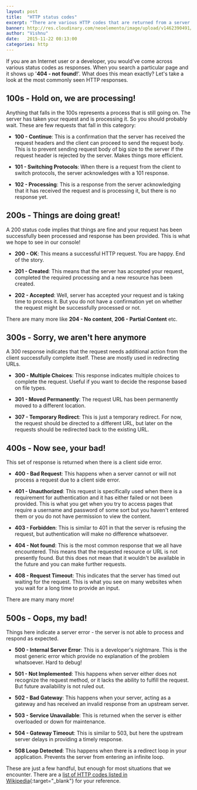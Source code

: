 ```yaml
---
layout: post
title:  "HTTP status codes"
excerpt: "There are various HTTP codes that are returned from a server. What do these numbers mean?"
banner: http://res.cloudinary.com/neoelemento/image/upload/v1462390491/blog/http-status-codes-min.jpg
author: "Vishnu"
date:   2015-11-22 08:13:00
categories: http
---
```

If you are an Internet user or a developer, you would've come across various status codes as responses. When you search a particular page and it shows up '**404 - not found!**'. What does this mean exactly? Let's take a look at the most commonly seen HTTP responses.

## 100s - Hold on, we are processing!
Anything that falls in the 100s represents a process that is still going on. The server has taken your request and is processing it. So you should probably wait. These are few requests that fall in this category:

* **100 - Continue**: This is a confirmation that the server has received the request headers and the client can proceed to send the request body. This is to prevent sending request body of big size to the server if the request header is rejected by the server. Makes things more efficient.

* **101 - Switching Protocols**: When there is a request from the client to switch protocols, the server acknowledges with a 101 response.

* **102 - Processing**: This is a response from the server acknowledging that it has received the request and is processing it, but there is no response yet.

## 200s - Things are doing great!
A 200 status code implies that things are fine and your request has been successfully been processed and response has been provided. This is what we hope to see in our console!

* **200 - OK**: This means a successful HTTP request. You are happy. End of the story.

* **201 - Created**: This means that the server has accepted your request, completed the required processing and a new resource has been created.

* **202 - Accepted**: Well, server has accepted your request and is taking time to process it. But you do not have a confirmation yet on whether the request might be successfully processed or not.

There are many more like **204 - No content**, **206 - Partial Content** etc.

## 300s - Sorry, we aren't here anymore
A 300 response indicates that the request needs additional action from the client successfully complete itself. These are mostly used in redirecting URLs. 

* **300 - Multiple Choices**: This response indicates multiple choices to complete the request. Useful if you want to decide the response based on file types.

* **301 - Moved Permanently**: The request URL has been permanently moved to a different location.

* **307 - Temporary Redirect**: This is just a temporary redirect. For now, the request should be directed to a different URL, but later on the requests should be redirected back to the existing URL.

## 400s - Now see, your bad!
This set of response is returned when there is a client side error. 

* **400 - Bad Request**: This happens when a server cannot or will not process a request due to a client side error.

* **401 - Unauthorized**: This request is specifically used when there is a requirement for authentication and it has either failed or not been provided. This is what you get when you try to access pages that require a username and password of some sort but you haven't entered them or you do not have permission to view the content.

* **403 - Forbidden**: This is similar to 401 in that the server is refusing the request, but authentication will make no difference whatsoever.

* **404 - Not found**: This is the most common response that we all have encountered. This means that the requested resource or URL is not presently found. But this does not mean that it wouldn't be available in the future and you can make further requests.

* **408 - Request Timeout**: This indicates that the server has timed out waiting for the request. This is what you see on many websites when you wait for a long time to provide an input.

There are many many more!

## 500s - Oops, my bad!
Things here indicate a server error -  the server is not able to process and respond as expected.

* **500 - Internal Server Error**: This is a developer's nightmare. This is the most generic error which provide no explanation of the problem whatsoever. Hard to debug!

* **501 - Not Implemented**: This happens when server either does not recognize the request method, or it lacks the ability to fulfill the request. But future availability is not ruled out.

* **502 - Bad Gateway**: This happens when your server, acting as a gateway and has received an invalid response from an upstream server.

* **503 - Service Unavailable**: This is returned when the server is either overloaded or down for maintenance.

* **504 - Gateway Timeout**: This is similar to 503, but here the upstream server delays in providing a timely response.

* **508 Loop Detected**: This happens when there is a redirect loop in your application. Prevents the server from entering an infinite loop.


These are just a few handful, but enough for most situations that we encounter. There are a [list of HTTP codes listed in Wikipedia](https://en.wikipedia.org/wiki/List_of_HTTP_status_codes){:target="_blank"} for your reference.